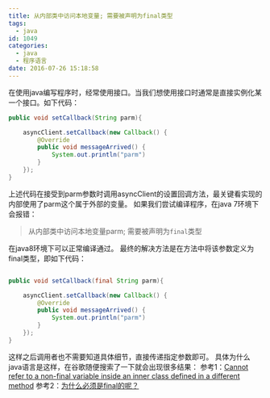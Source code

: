 ```yaml
---
title: 从内部类中访问本地变量; 需要被声明为final类型
tags:
  - java
id: 1049
categories:
  - java
  - 程序语言
date: 2016-07-26 15:18:58
---
```


在使用java编写程序时，经常使用接口。当我们想使用接口时通常是直接实例化某一个接口。如下代码：
``` java
public void setCallback(String parm){

    asyncClient.setCallback(new Callback() {
        @Override
        public void messageArrived() {
            System.out.println("parm")
        }
    });
}


```

上述代码在接受到parm参数时调用asyncClient的设置回调方法，最关键看实现的内部使用了parm这个属于外部的变量。
如果我们尝试编译程序，在java 7环境下会报错：

> 从内部类中访问本地变量parm; 需要被声明为`final`类型

在java8环境下可以正常编译通过。
最终的解决方法是在方法中将该参数定义为final类型，即如下代码：

```  java

public void setCallback(final String parm){

    asyncClient.setCallback(new Callback() {
        @Override
        public void messageArrived() {
            System.out.println("parm")
        }
    });
}
```
这样之后调用者也不需要知道具体细节，直接传递指定参数即可。
具体为什么java语言是这样，在谷歌随便搜索了一下就会出现很多结果：
参考1：[Cannot refer to a non-final variable inside an inner class defined in a different method](http://stackoverflow.com/questions/1299837/cannot-refer-to-a-non-final-variable-inside-an-inner-class-defined-in-a-differen)
参考2：[为什么必须是final的呢？](http://cuipengfei.me/blog/2013/06/22/why-does-it-have-to-be-final/)